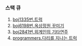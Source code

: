 ### 스택 큐

1. [boj1335번.트럭](https://www.acmicpc.net/problem/13335)
2. [boj6198번.옥상정원 꾸미기](https://www.acmicpc.net/problem/6198)
3. [boj2841번.외계인의 기타연주](https://www.acmicpc.net/problem/2841)
4. [programmers.다리를 지나는 트럭](https://school.programmers.co.kr/learn/courses/30/lessons/42583)

